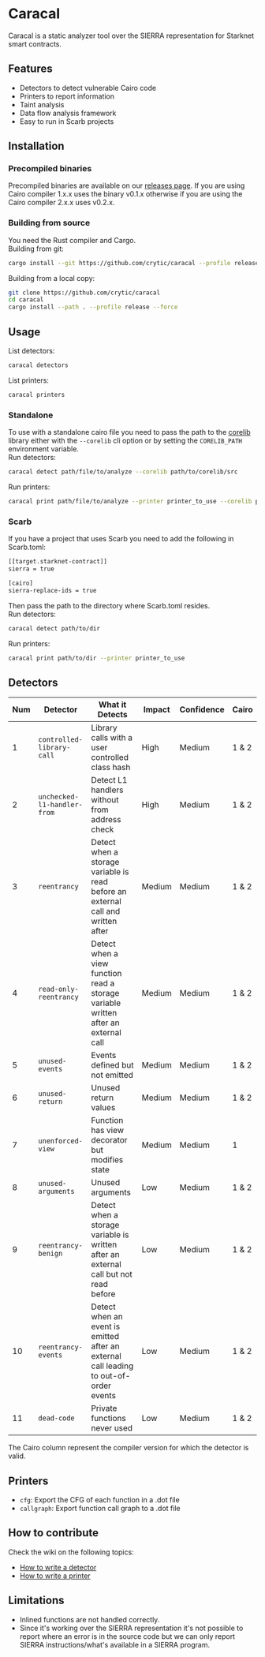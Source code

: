 # Caracal

Caracal is a static analyzer tool over the SIERRA representation for Starknet smart contracts.

## Features
- Detectors to detect vulnerable Cairo code
- Printers to report information
- Taint analysis
- Data flow analysis framework
- Easy to run in Scarb projects

## Installation

### Precompiled binaries
Precompiled binaries are available on our [releases page](https://github.com/crytic/caracal/releases). If you are using Cairo compiler 1.x.x uses the binary v0.1.x otherwise if you are using the Cairo compiler 2.x.x uses v0.2.x.

### Building from source
You need the Rust compiler and Cargo.  
Building from git:
```bash
cargo install --git https://github.com/crytic/caracal --profile release --force
```
Building from a local copy:
```bash
git clone https://github.com/crytic/caracal
cd caracal
cargo install --path . --profile release --force
```

## Usage
List detectors:
```bash
caracal detectors
```
List printers:
```bash
caracal printers
```
### Standalone
To use with a standalone cairo file you need to pass the path to the [corelib](https://github.com/starkware-libs/cairo/tree/main/corelib) library either with the `--corelib` cli option or by setting the `CORELIB_PATH` environment variable.  
Run detectors:
```bash
caracal detect path/file/to/analyze --corelib path/to/corelib/src
```
Run printers:
```bash
caracal print path/file/to/analyze --printer printer_to_use --corelib path/to/corelib/src
```
### Scarb
If you have a project that uses Scarb you need to add the following in Scarb.toml:
```bash
[[target.starknet-contract]]
sierra = true

[cairo]
sierra-replace-ids = true
```
Then pass the path to the directory where Scarb.toml resides.  
Run detectors:
```bash
caracal detect path/to/dir
```
Run printers:
```bash
caracal print path/to/dir --printer printer_to_use
```

## Detectors
Num | Detector | What it Detects | Impact | Confidence | Cairo
--- | --- | --- | --- | --- | ---
1 | `controlled-library-call` | Library calls with a user controlled class hash | High | Medium | 1 & 2
2 | `unchecked-l1-handler-from` | Detect L1 handlers without from address check | High | Medium | 1 & 2
3 | `reentrancy` | Detect when a storage variable is read before an external call and written after | Medium | Medium | 1 & 2
4 | `read-only-reentrancy` | Detect when a view function read a storage variable written after an external call | Medium | Medium | 1 & 2
5 | `unused-events` | Events defined but not emitted | Medium | Medium | 1 & 2
6 | `unused-return` | Unused return values | Medium | Medium | 1 & 2
7 | `unenforced-view` | Function has view decorator but modifies state | Medium | Medium | 1
8 | `unused-arguments` | Unused arguments | Low | Medium | 1 & 2
9 | `reentrancy-benign` | Detect when a storage variable is written after an external call but not read before | Low | Medium | 1 & 2
10 | `reentrancy-events` | Detect when an event is emitted after an external call leading to out-of-order events | Low | Medium | 1 & 2
11 | `dead-code` | Private functions never used | Low | Medium | 1 & 2

The Cairo column represent the compiler version for which the detector is valid.

## Printers
- `cfg`: Export the CFG of each function in a .dot file
- `callgraph`: Export function call graph to a .dot file

## How to contribute
Check the wiki on the following topics:
  * [How to write a detector](https://github.com/crytic/caracal/wiki/How-to-write-a-detector)
  * [How to write a printer](https://github.com/crytic/caracal/wiki/How-to-write-a-printer)

## Limitations
- Inlined functions are not handled correctly.
- Since it's working over the SIERRA representation it's not possible to report where an error is in the source code but we can only report SIERRA instructions/what's available in a SIERRA program.
